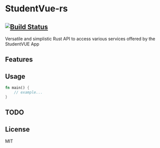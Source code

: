 # StudentVue-rs
[![Build Status](https://travis-ci.com/13laze/StudentVue-rs.svg?token=SpHdVJ8r5mp8isWTpdaF&branch=master)](https://travis-ci.com/13laze/StudentVue-rs)
-------

Versatile and simplistic Rust API to access various services offered by the StudentVUE App

## Features

## Usage 
```rust
fn main() {
    // example...
}
```

## TODO


## License
MIT
